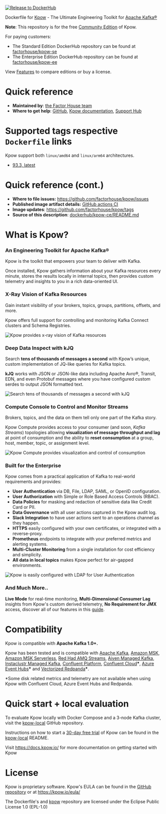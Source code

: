 [![Release to DockerHub](https://github.com/factorhouse/kpow/actions/workflows/release.yml/badge.svg?branch=main)](https://github.com/factorhouse/kpow/actions/workflows/release.yml)

Dockerfile for [Kpow](https://kpow.io) - The Ultimate Engineering Toolkit for [Apache Kafka®](https://kafka.apache.org/)

**Note**: This repository is for the free [Community Edition](https://kpow.io/pricing) of Kpow. 

For paying customers:

*  The Standard Edition DockerHub repository can be found at [factorhouse/kpow-se](https://hub.docker.com/r/factorhouse/kpow-se) 
*  The Enterprise Edition DockerHub repository can be found at [factorhouse/kpow-ee](https://hub.docker.com/r/factorhouse/kpow-ee) 

View [Features](https://kpow.io/features) to compare editions or buy a license.

# Quick reference

* **Maintained by**: [the Factor House team](https://github.com/factorhouse/kpow)
* **Where to get help**: [GitHub](https://github.com/factorhouse/kpow), [Kpow documentation](http://docs.kpow.io/), [Support Hub](https://kpow.io/support)

# Supported tags respective `Dockerfile` links

Kpow support both `linux/amd64` and `linux/arm64` architectures. 

<!--- StartReleaseLinks --->

* [93.3, latest](https://github.com/factorhouse/kpow/blob/main/dockerfile/kpow-ce/Dockerfile)

<!--- EndReleaseLinks --->

# Quick reference (cont.)

* **Where to file issues:** https://github.com/factorhouse/kpow/issues
* **Published image artifact details:** [GitHub actions CI](https://github.com/factorhouse/kpow/actions/workflows/build.yml)
* **Image updates**: https://github.com/factorhouse/kpow/tags
* **Source of this description**: [dockerhub/kpow-ce/README.md](https://github.com/factorhouse/kpow/blob/main/dockerhub/kpow-ce/README.md)

# What is Kpow?

### An Engineering Toolkit for Apache Kafka®

Kpow is the toolkit that empowers your team to deliver with Kafka.

Once installed, Kpow gathers information about your Kafka resources every minute, stores the results locally in internal topics, then provides custom telemetry and insights to you in a rich data-oriented UI.

### X-Ray Vision of Kafka Resources

Gain instant visibility of your brokers, topics, groups, partitions, offsets, and more.

Kpow offers full support for controlling and monitoring Kafka Connect clusters and Schema Registries.

![Kpow provides x-ray vision of Kafka resources](https://docs.factorhouse.io/img/assets/overview-xray.png)

### Deep Data Inspect with kJQ

Search **tens of thousands of messages a second** with Kpow’s unique, custom implementation of JQ-like queries for Kafka topics. 

**kJQ** works with JSON or JSON-like data including Apache Avro®, Transit, EDN, and even Protobuf messages where you have configured custom serdes to output JSON formatted text.

![Search tens of thousands of messages a second with kJQ](https://docs.factorhouse.io/img/assets/data-inspect-with-data.png)

### Compute Console to Control and Monitor Streams

Brokers, topics, and the data on them tell only one part of the Kafka story.

Kpow Compute provides access to your consumer \(and soon, _Kafka Streams_\) topologies allowing **visualization of message throughput and lag** at point of consumption and the ability to **reset consumption** at a group, host, member, topic, or assignment level.

![Kpow Compute provides visualization and control of consumption](https://docs.factorhouse.io/img/assets/streams-topology-usage.png)

### Built for the Enterprise

Kpow comes from a practical application of Kafka to real-world requirements and provides:

* **User Authentication** via DB, File, LDAP, SAML, or OpenID configuration.
* **User Authorization** with Simple or Role Based Access Controls \(RBAC\).
* **Data Policies** for masking and redaction of sensitive data like Credit Card or PII.
* **Data Governance** with all user actions captured in the Kpow audit log.
* **Slack Integration** to have user actions sent to an operations channel as they happen.
* **HTTPS** easily configured with your own certificates, or integrated with a reverse-proxy.
* **Prometheus** endpoints to integrate with your preferred metrics and alerting systems.
* **Multi-Cluster Monitoring** from a single installation for cost efficiency and simplicity.
* **All data in local topics** makes Kpow perfect for air-gapped environments.

![Kpow is easily configured with LDAP for User Authentication](https://docs.factorhouse.io/img/assets/login-jetty.png)

### And Much More..

**Live Mode** for real-time monitoring, **Multi-Dimensional Consumer Lag** insights from Kpow's custom derived telemetry, **No Requirement for JMX** access, discover all of our features in this [guide](https://docs.kpow.io).


# Compatibility

Kpow is compatible with **Apache Kafka 1.0+.**

Kpow has been tested and is compatible with [Apache Kafka](https://kafka.apache.org/), [Amazon MSK](https://aws.amazon.com/msk/), [Amazon MSK Serverless](https://aws.amazon.com/msk/features/msk-serverless/), [Red Had AMQ Streams](https://www.redhat.com/en/resources/amq-streams-datasheet), [Aiven Managed Kafka](https://aiven.io/kafka), [Instaclustr Managed Kafka](https://www.instaclustr.com/products/managed-apache-kafka/), [Confluent Platform](https://www.confluent.io/product/confluent-platform), [Confluent Cloud](https://www.confluent.io/confluent-cloud)**\***, [Azure Event Hubs](https://azure.microsoft.com/en-us/services/event-hubs/)**\*** and [Vectorized Redpanda](https://vectorized.io/redpanda/)**\***.

\*Some disk related metrics and telemetry are not available when using Kpow with Confluent Cloud, Azure Event Hubs and Redpanda.

# Quick start + local evaluation

To evaluate Kpow locally with Docker Compose and a 3-node Kafka cluster, visit the [kpow-local](https://github.com/factorhouse/kpow-local) GitHub repository.

Instructions on how to start a [30-day free trial](https://kpow.io/#trial) of Kpow can be found in the [kpow-local](https://github.com/factorhouse/kpow-local) README.

Visit https://docs.kpow.io/ for more documentation on getting started with Kpow

# License

Kpow is proprietary software. Kpow's EULA can be found in the [GitHub repository](https://github.com/factorhouse/kpow/blob/main/resources/eula.txt) or at https://kpow.io/eula/

The Dockerfile's and [kpow](https://github.com/factorhouse/kpow) repository are licensed under the Eclipse Public License 1.0 (EPL-1.0)